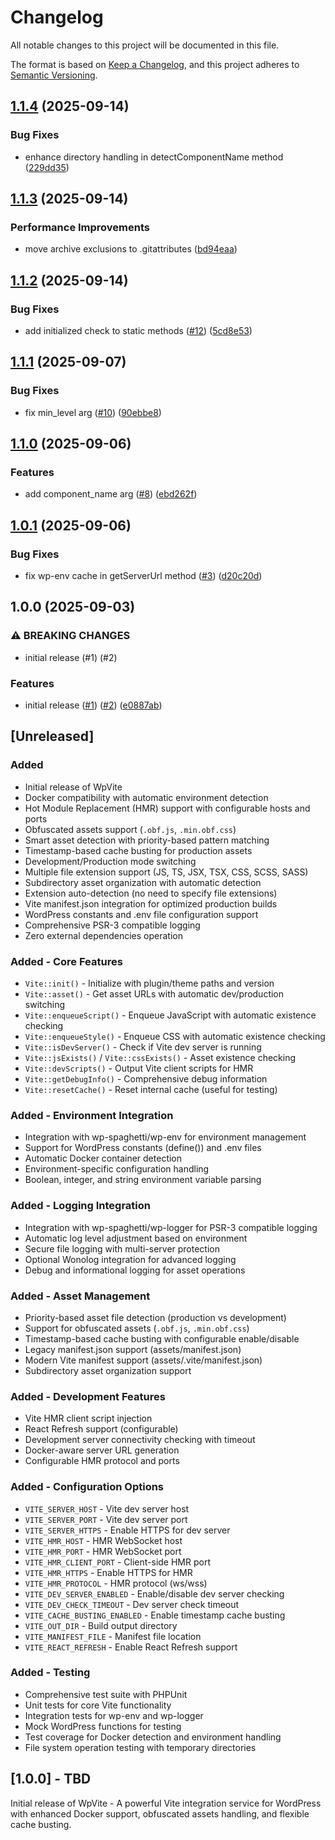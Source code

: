 # Changelog

All notable changes to this project will be documented in this file.

The format is based on [Keep a Changelog](https://keepachangelog.com/en/1.0.0/),
and this project adheres to [Semantic Versioning](https://semver.org/spec/v2.0.0.html).

## [1.1.4](https://github.com/wp-spaghetti/wp-vite/compare/v1.1.3...v1.1.4) (2025-09-14)


### Bug Fixes

* enhance directory handling in detectComponentName method ([229dd35](https://github.com/wp-spaghetti/wp-vite/commit/229dd35f7888a44f65451a8c2a5d96d4225ec02d))

## [1.1.3](https://github.com/wp-spaghetti/wp-vite/compare/v1.1.2...v1.1.3) (2025-09-14)


### Performance Improvements

* move archive exclusions to .gitattributes ([bd94eaa](https://github.com/wp-spaghetti/wp-vite/commit/bd94eaa8590e302f2b7e111c396ed488802e0cb7))

## [1.1.2](https://github.com/wp-spaghetti/wp-vite/compare/v1.1.1...v1.1.2) (2025-09-14)

### Bug Fixes

* add initialized check to static methods ([#12](https://github.com/wp-spaghetti/wp-vite/issues/12)) ([5cd8e53](https://github.com/wp-spaghetti/wp-vite/commit/5cd8e538b724579bf2dd328a3d42ae68f67800be))

## [1.1.1](https://github.com/wp-spaghetti/wp-vite/compare/v1.1.0...v1.1.1) (2025-09-07)

### Bug Fixes

* fix min_level arg ([#10](https://github.com/wp-spaghetti/wp-vite/issues/10)) ([90ebbe8](https://github.com/wp-spaghetti/wp-vite/commit/90ebbe87d1a0cf10d10070986c5e1a25ddd0838a))

## [1.1.0](https://github.com/wp-spaghetti/wp-vite/compare/v1.0.1...v1.1.0) (2025-09-06)

### Features

* add component_name arg ([#8](https://github.com/wp-spaghetti/wp-vite/issues/8)) ([ebd262f](https://github.com/wp-spaghetti/wp-vite/commit/ebd262f91a11b692f579522ced94ef184a8d2595))

## [1.0.1](https://github.com/wp-spaghetti/wp-vite/compare/v1.0.0...v1.0.1) (2025-09-06)

### Bug Fixes

* fix wp-env cache in getServerUrl method ([#3](https://github.com/wp-spaghetti/wp-vite/issues/3)) ([d20c20d](https://github.com/wp-spaghetti/wp-vite/commit/d20c20db82de0cc12f6a771451d6f480d94f6fc4))

## 1.0.0 (2025-09-03)

### ⚠ BREAKING CHANGES

* initial release (#1) (#2)

### Features

* initial release ([#1](https://github.com/wp-spaghetti/wp-vite/issues/1)) ([#2](https://github.com/wp-spaghetti/wp-vite/issues/2)) ([e0887ab](https://github.com/wp-spaghetti/wp-vite/commit/e0887abe96955339ebad1cec9e8f9bd90d8375ef))

## [Unreleased]

### Added
- Initial release of WpVite
- Docker compatibility with automatic environment detection
- Hot Module Replacement (HMR) support with configurable hosts and ports
- Obfuscated assets support (`.obf.js`, `.min.obf.css`)
- Smart asset detection with priority-based pattern matching
- Timestamp-based cache busting for production assets
- Development/Production mode switching
- Multiple file extension support (JS, TS, JSX, TSX, CSS, SCSS, SASS)
- Subdirectory asset organization with automatic detection
- Extension auto-detection (no need to specify file extensions)
- Vite manifest.json integration for optimized production builds
- WordPress constants and .env file configuration support
- Comprehensive PSR-3 compatible logging
- Zero external dependencies operation

### Added - Core Features
- `Vite::init()` - Initialize with plugin/theme paths and version
- `Vite::asset()` - Get asset URLs with automatic dev/production switching
- `Vite::enqueueScript()` - Enqueue JavaScript with automatic existence checking
- `Vite::enqueueStyle()` - Enqueue CSS with automatic existence checking
- `Vite::isDevServer()` - Check if Vite dev server is running
- `Vite::jsExists()` / `Vite::cssExists()` - Asset existence checking
- `Vite::devScripts()` - Output Vite client scripts for HMR
- `Vite::getDebugInfo()` - Comprehensive debug information
- `Vite::resetCache()` - Reset internal cache (useful for testing)

### Added - Environment Integration
- Integration with wp-spaghetti/wp-env for environment management
- Support for WordPress constants (define()) and .env files
- Automatic Docker container detection
- Environment-specific configuration handling
- Boolean, integer, and string environment variable parsing

### Added - Logging Integration  
- Integration with wp-spaghetti/wp-logger for PSR-3 compatible logging
- Automatic log level adjustment based on environment
- Secure file logging with multi-server protection
- Optional Wonolog integration for advanced logging
- Debug and informational logging for asset operations

### Added - Asset Management
- Priority-based asset file detection (production vs development)
- Support for obfuscated assets (`.obf.js`, `.min.obf.css`)
- Timestamp-based cache busting with configurable enable/disable
- Legacy manifest.json support (assets/manifest.json)
- Modern Vite manifest support (assets/.vite/manifest.json)
- Subdirectory asset organization support

### Added - Development Features
- Vite HMR client script injection
- React Refresh support (configurable)
- Development server connectivity checking with timeout
- Docker-aware server URL generation
- Configurable HMR protocol and ports

### Added - Configuration Options
- `VITE_SERVER_HOST` - Vite dev server host
- `VITE_SERVER_PORT` - Vite dev server port  
- `VITE_SERVER_HTTPS` - Enable HTTPS for dev server
- `VITE_HMR_HOST` - HMR WebSocket host
- `VITE_HMR_PORT` - HMR WebSocket port
- `VITE_HMR_CLIENT_PORT` - Client-side HMR port
- `VITE_HMR_HTTPS` - Enable HTTPS for HMR
- `VITE_HMR_PROTOCOL` - HMR protocol (ws/wss)
- `VITE_DEV_SERVER_ENABLED` - Enable/disable dev server checking
- `VITE_DEV_CHECK_TIMEOUT` - Dev server check timeout
- `VITE_CACHE_BUSTING_ENABLED` - Enable timestamp cache busting
- `VITE_OUT_DIR` - Build output directory
- `VITE_MANIFEST_FILE` - Manifest file location
- `VITE_REACT_REFRESH` - Enable React Refresh support

### Added - Testing
- Comprehensive test suite with PHPUnit
- Unit tests for core Vite functionality
- Integration tests for wp-env and wp-logger
- Mock WordPress functions for testing
- Test coverage for Docker detection and environment handling
- File system operation testing with temporary directories

## [1.0.0] - TBD

Initial release of WpVite - A powerful Vite integration service for WordPress with enhanced Docker support, obfuscated assets handling, and flexible cache busting.
